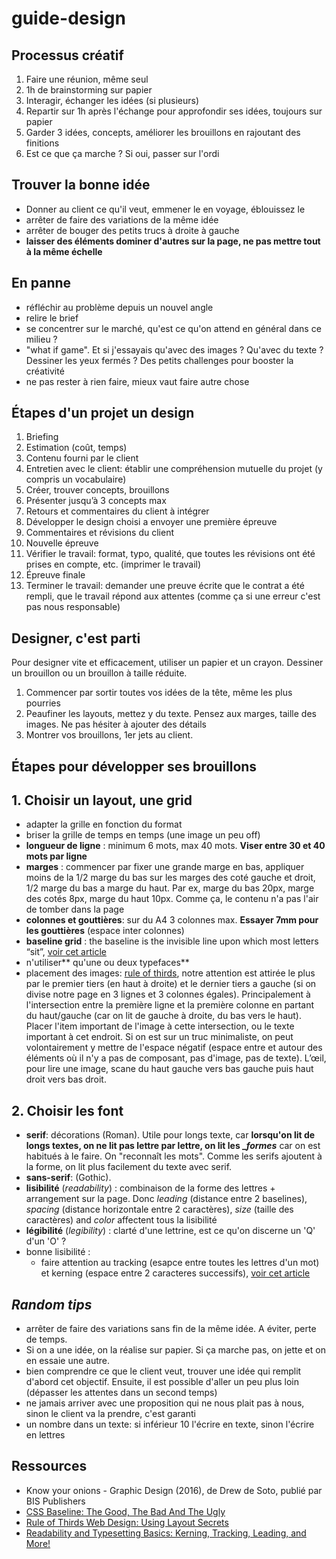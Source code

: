 # guide-design

## Processus créatif

1. Faire une réunion, même seul
2. 1h de brainstorming sur papier
3. Interagir, échanger les idées (si plusieurs)
4. Repartir sur 1h après l'échange pour approfondir ses idées, toujours sur papier
5. Garder 3 idées, concepts, améliorer les brouillons en rajoutant des finitions
6. Est ce que ça marche ? Si oui, passer sur l'ordi


## Trouver la bonne idée

- Donner au client ce qu'il veut, emmener le en voyage, éblouissez le
- arrêter de faire des variations de la même idée
- arrêter de bouger des petits trucs à droite à gauche
- **laisser des éléments dominer d'autres sur la page, ne pas mettre tout à la même échelle**

## En panne

- réfléchir au problème depuis un nouvel angle
- relire le brief
- se concentrer sur le marché, qu'est ce qu'on attend en général dans ce milieu ?
- "what if game". Et si j'essayais qu'avec des images ? Qu'avec du texte ? Dessiner les yeux fermés ? Des petits challenges pour booster la créativité
- ne pas rester à rien faire, mieux vaut faire autre chose

## Étapes d'un projet un design

1. Briefing
2. Estimation (coût, temps)
3. Contenu fourni par le client
4. Entretien avec le client: établir une compréhension mutuelle du projet (y compris un vocabulaire)
5. Créer, trouver concepts, brouillons
6. Présenter jusqu’à 3 concepts max
7. Retours et commentaires du client à intégrer
8. Développer le design choisi a envoyer une première épreuve
9. Commentaires et révisions du client
10. Nouvelle épreuve
11. Vérifier le travail: format, typo, qualité, que toutes les révisions ont été prises en compte, etc. (imprimer le travail)
12. Épreuve finale
13. Terminer le travail: demander une preuve écrite que le contrat a été rempli, que le travail répond aux attentes (comme ça si une erreur c'est pas nous responsable)


## Designer, c'est parti

Pour designer vite et efficacement, utiliser un papier et un crayon. Dessiner un brouillon ou un brouillon à taille réduite.

1. Commencer par sortir toutes vos idées de la tête, même les plus pourries
2. Peaufiner les layouts, mettez y du texte. Pensez aux marges, taille des images. Ne pas hésiter à ajouter des détails
3. Montrer vos brouillons, 1er jets au client. 

## Étapes pour développer ses brouillons

## 1. Choisir un layout, une grid


- adapter la grille en fonction du format
- briser la grille de temps en temps (une image un peu off)
- **longueur de ligne** : minimum 6 mots, max 40 mots. **Viser entre 30 et 40 mots par ligne**
- **marges** : commencer par fixer une grande marge en bas, appliquer moins de la 1/2 marge du bas sur les marges des coté gauche et droit, 1/2 marge du bas a marge du haut. Par ex, marge du bas 20px, marge des cotés 8px, marge du haut 10px. Comme ça, le contenu n'a pas l'air de tomber dans la page
- **colonnes et gouttières**: sur du A4 3 colonnes max. **Essayer 7mm pour les gouttières** (espace inter colonnes)
- **baseline grid** : the baseline is the invisible line upon which most letters “sit”, [voir cet article](https://www.smashingmagazine.com/2012/12/css-baseline-the-good-the-bad-and-the-ugly/)
- n'utiliser** qu'une ou deux typefaces**
- placement des images: [rule of thirds](https://designwebkit.com/web-design/rule-of-thirds-web-design/), notre attention est attirée le plus par le premier tiers (en haut à droite) et le dernier tiers a gauche (si on divise notre page en 3 lignes et 3 colonnes égales). Principalement à l'intersection entre la première ligne et la première colonne en partant du haut/gauche (car on lit de gauche à droite, du bas vers le haut). Placer l'item important de l'image à cette intersection, ou le texte important à cet endroit. Si on est sur un truc minimaliste, on peut volontairement y mettre de l'espace négatif (espace entre et autour des éléments où il n'y a pas de composant, pas d'image, pas de texte). L’œil, pour lire une image, scane du haut gauche vers bas gauche puis haut droit vers bas droit. 

## 2. Choisir les font

- **serif**: décorations (Roman). Utile pour longs texte, car **lorsqu'on lit de longs textes, on ne lit pas lettre par lettre, on lit les __formes_** car on est habitués à le faire. On "reconnaît les mots". Comme les serifs ajoutent à la forme, on lit plus facilement du texte avec serif.
- **sans-serif**: (Gothic). 
- **lisibilité** (*readability*) : combinaison de la forme des lettres + arrangement sur la page. Donc *leading* (distance entre 2 baselines), *spacing* (distance horizontale entre 2 caractères), *size* (taille des caractères) and *color* affectent tous la lisibilité
- **légibilité** (*legibility*) :  clarté d'une lettrine, est ce qu'on discerne un 'Q' d'un 'O' ? 
- bonne lisibilité :
	+ faire attention au tracking (esapce entre toutes les lettres d'un mot) et kerning (espace entre 2 caracteres successifs), [voir cet article](https://design.tutsplus.com/articles/readability-and-typesetting-basics-kerning-tracking-leading-and-more--cms-36859)
## *Random tips*

- arrêter de faire des variations sans fin de la même idée. A éviter, perte de temps.
- Si on a une idée, on la réalise sur papier. Si ça marche pas, on jette et on en essaie une autre.
- bien comprendre ce que le client veut, trouver une idée qui remplit d'abord cet objectif. Ensuite, il est possible d'aller un peu plus loin (dépasser les attentes dans un second temps)
- ne jamais arriver avec une proposition qui ne nous plait pas à nous, sinon le client va la prendre, c'est garanti
- un nombre dans un texte: si inférieur 10 l'écrire en texte, sinon l'écrire en lettres

## Ressources

- Know your onions - Graphic Design (2016), de Drew de Soto, publié par BIS Publishers
- [CSS Baseline: The Good, The Bad And The Ugly](https://www.smashingmagazine.com/2012/12/css-baseline-the-good-the-bad-and-the-ugly/)
- [Rule of Thirds Web Design: Using Layout Secrets ](https://designwebkit.com/web-design/rule-of-thirds-web-design/)
- [Readability and Typesetting Basics: Kerning, Tracking, Leading, and More!](https://design.tutsplus.com/articles/readability-and-typesetting-basics-kerning-tracking-leading-and-more--cms-36859)